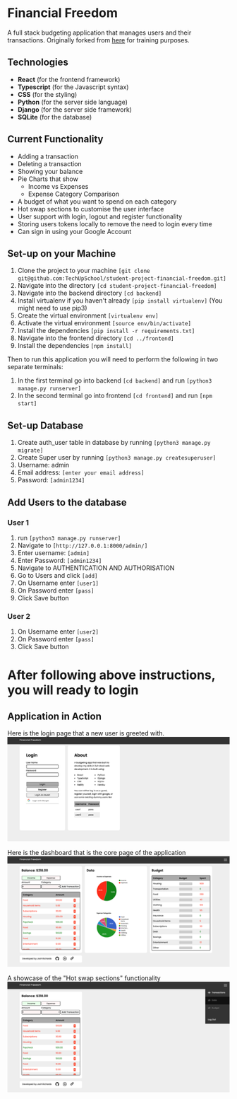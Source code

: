 # Financial Freedom
A full stack budgeting application that manages users and their transactions.
Originally forked from [here](https://github.com/joshuarichards001/financial-freedom) for training purposes.

## Technologies

- **React** (for the frontend framework)
- **Typescript** (for the Javascript syntax)
- **CSS** (for the styling)
- **Python** (for the server side language)
- **Django** (for the server side framework)
- **SQLite** (for the database)

## Current Functionality

- Adding a transaction
- Deleting a transaction
- Showing your balance
- Pie Charts that show
  - Income vs Expenses
  - Expense Category Comparison
- A budget of what you want to spend on each category
- Hot swap sections to customise the user interface
- User support with login, logout and register functionality
- Storing users tokens locally to remove the need to login every time
- Can sign in using your Google Account

## Set-up on your Machine

1. Clone the project to your machine `[git clone git@github.com:TechUpSchool/student-project-financial-freedom.git]`
2. Navigate into the directory `[cd student-project-financial-freedom]`
3. Navigate into the backend directory `[cd backend]`
4. Install virtualenv if you haven't already `[pip install virtualenv]` (You might need to use pip3)
5. Create the virtual environment `[virtualenv env]`
6. Activate the virtual environment `[source env/bin/activate]`
7. Install the dependencies `[pip install -r requirements.txt]`
8. Navigate into the frontend directory `[cd ../frontend]`
9. Install the dependencies `[npm install]`

Then to run this application you will need to perform the following in two separate terminals:

1. In the first terminal go into backend `[cd backend]` and run `[python3 manage.py runserver]`
2. In the second terminal go into frontend `[cd frontend]` and run `[npm start]`


## Set-up Database

1. Create auth_user table in database by running `[python3 manage.py migrate]`
2. Create Super user by running `[python3 manage.py createsuperuser]`
3. Username: admin
4. Email address: `[enter your email address]`
5. Password: `[admin1234]`

## Add Users to the database
### User 1
1. run `[python3 manage.py runserver]`
2. Navigate to `[http://127.0.0.1:8000/admin/]`
3. Enter username: `[admin]`
4. Enter Password: `[admin1234]`
5. Navigate to AUTHENTICATION AND AUTHORISATION
6. Go to Users and click `[add]`
7. On Username enter `[user1]`
8. On Password enter `[pass]`
9. Click Save button

### User 2
1. On Username enter `[user2]`
2. On Password enter `[pass]`
3. Click Save button

# After following above instructions, you will ready to login


## Application in Action

Here is the login page that a new user is greeted with.
![Login](demo-images/login-pic.png)

Here is the dashboard that is the core page of the application
![Full Tour](demo-images/dashboard-pic.png)

A showcase of the "Hot swap sections" functionality
![Hide](demo-images/hiddencard-pic.png)
